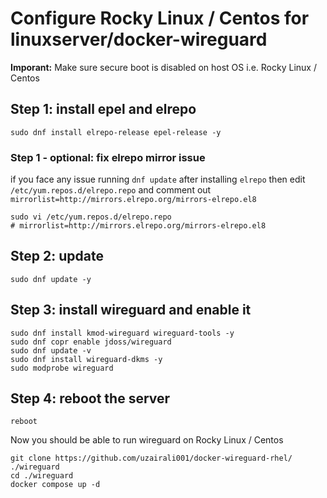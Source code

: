 # Configure Rocky Linux / Centos for linuxserver/docker-wireguard

**Imporant:** Make sure secure boot is disabled on host OS i.e. Rocky Linux / Centos

## Step 1: install epel and elrepo
```
sudo dnf install elrepo-release epel-release -y
```
### Step 1 - optional: fix elrepo mirror issue
if you face any issue running `dnf update` after installing `elrepo` then edit `/etc/yum.repos.d/elrepo.repo` and comment out `mirrorlist=http://mirrors.elrepo.org/mirrors-elrepo.el8`
```
sudo vi /etc/yum.repos.d/elrepo.repo
# mirrorlist=http://mirrors.elrepo.org/mirrors-elrepo.el8
```

## Step 2: update
```
sudo dnf update -y
```

## Step 3: install wireguard and enable it
```
sudo dnf install kmod-wireguard wireguard-tools -y
sudo dnf copr enable jdoss/wireguard
sudo dnf update -v
sudo dnf install wireguard-dkms -y
sudo modprobe wireguard
```

## Step 4: reboot the server
```
reboot
```

Now you should be able to run wireguard on Rocky Linux / Centos
```
git clone https://github.com/uzairali001/docker-wireguard-rhel/ ./wireguard
cd ./wireguard
docker compose up -d
```
